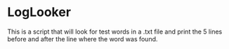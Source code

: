 # LogLooker
This is a script that will look for test words in a .txt file and print the 5 lines before and after the line where the word was found.
